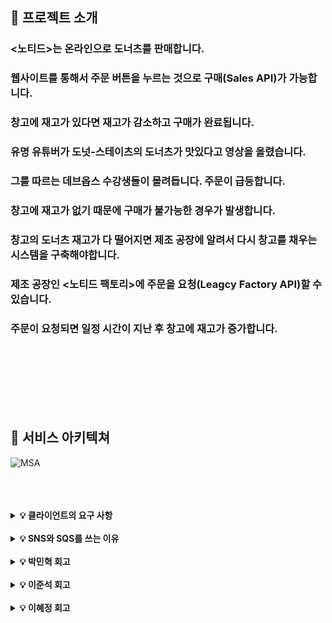 ## 👏 프로젝트 소개

### <노티드>는 온라인으로 도너츠를 판매합니다.
### 웹사이트를 통해서 주문 버튼을 누르는 것으로 구매(Sales API)가 가능합니다.
### 창고에 재고가 있다면 재고가 감소하고 구매가 완료됩니다.
### 유명 유튜버가 도넛-스테이츠의 도너츠가 맛있다고 영상을 올렸습니다.
### 그를 따르는 데브옵스 수강생들이 몰려듭니다. 주문이 급등합니다.
### 창고에 재고가 없기 때문에 구매가 불가능한 경우가 발생합니다.
### 창고의 도너츠 재고가 다 떨어지면 제조 공장에 알려서 다시 창고를 채우는 시스템을 구축해야합니다.
### 제조 공장인 <노티드 팩토리>에 주문을 요청(Leagcy Factory API)할 수 있습니다.
### 주문이 요청되면 일정 시간이 지난 후 창고에 재고가 증가합니다.


<br>
<br>
<br>
<br>



<br>
<br>



## 🙌 서비스 아키텍쳐

![MSA](https://user-images.githubusercontent.com/106081707/222883840-ac237ceb-4224-40c9-96df-e3d10491f2ef.png)

<br>
<br>
<br>


<details>
    <summary><strong>💡 클라이언트의 요구 사항</strong></summary>


    - 요구사항 1 : 재고부족으로 인한 구매실패에 대한 조치
      Sales API 를 통해 요청을 받은 서버가 데이터베이스에서 재고 상황을 확인합니다.
      재고가 있다면 감소시키고 응답으로 판매완료 내용을 전달합니다.
      재고가 없는 경우 공장에 주문을 진행합니다
      재고가 없다는 내용을 담은 메세지 페이로드가 주제별로 생성됩니다.
      메세지가 느슨하게 연결된 시스템을 통해 처리될 수 있도록 따로 보관됩니다.

    - 요구사항 2 : 메세지 누락 상황에 대한 조치
      빈번한 요청으로 메세지 누락이 발생합니다.
      메세지가 처리되지 않은 경우 메세지들을 체계적으로 관리할 다른 처리 공간을 생성해야합니다.
      메시지 처리 보관 리소스와 처리되지 않은 메세지 처리 리소스가 연결되어야합니다.

    - 요구사항 3 : Legacy 시스템(Factory → Warehouse) 성능문제에 대한 조치
      안정적으로 이벤트가 전달 될 수 있는 시스템을 구축해야합니다.
      메세지를 소비하는 리소스를 통해 Factory API가 호출됩니다.
      수신된 메세지에 의해 트리거가 된 컴퓨팅 리소스가 상품 재고를 증가시킵니다.
</details>
<br>

<details>
    <summary><strong>💡 SNS와 SQS를 쓰는 이유</strong></summary>


    Amazon SNS (Simple Notification Service)과 Amazon SQS (Simple Queue Service)는 AWS에서 제공하는 서비스로, 둘 다 분산 시스템에서 메시지를 전송하고 처리하는 데 사용됩니다.

    SNS는 메시지를 발행하고, 구독자에게 해당 메시지를 전송하는 역할을 합니다. 반면에 SQS는 메시지를 수신하고 처리하기 위해 대기열에 저장하는 역할을 합니다. 따라서 SNS는 특정 이벤트가 발생했을 때 다른 시스템에 이를 통지하기 위해 사용되고, SQS는 이러한 이벤트에 대한 메시지를 처리하고 응용 프로그램에서 해당 이벤트에 대한 작업을 수행할 수 있도록 지원합니다.

    SNS와 SQS를 함께 사용하는 이유는 다음과 같습니다.

    - 확장성: SNS 및 SQS는 모두 AWS의 분산 아키텍처를 기반으로 하여 확장성이 뛰어나므로 대규모 메시지 처리를 지원할 수 있습니다.

    - 탄력성: SNS 및 SQS를 함께 사용하면 이벤트 처리 및 메시지 처리의 실패 시스템의 탄력성이 향상됩니다. 예를 들어, SQS 대기열에서 메시지를 처리하는 응용 프로그램이 다운되는 경우 SNS는 다른 처리 응용 프로그램으로 메시지를 라우팅하여 처리를 계속할 수 있습니다.

    - 비동기 처리: SNS와 SQS는 모두 비동기 메시지 처리를 지원합니다. 이는 애플리케이션에서 데이터베이스 또는 외부 서비스와 같은 다른 작업을 처리하는 동안 이벤트 및 메시지를 대기열에 보내고 처리할 수 있다는 것을 의미합니다.

    따라서, SNS와 SQS를 함께 사용하면 이벤트 및 메시지 처리를 더욱 효율적으로 처리할 수 있으며, 탄력성과 확장성이 뛰어난 분산 시스템을 구성할 수 있습니다.
</details>
<br>
<details>
    <summary><strong>💡 박민혁 회고</strong></summary>


![스크린샷 2023-03-05 오후 2 18 25](https://user-images.githubusercontent.com/106081707/222943559-3363be84-f57d-4390-b9ab-ed391525163a.png)

처음에 이부분에서 그림과같은 코드가아닌 JSON.parse(event.Records[0].body.MessageAttributes) 이런식으로 했더니 
![스크린샷 2023-02-22 오전 9 47 12](https://user-images.githubusercontent.com/106081707/220491906-89e276dd-3c52-4135-b51d-c405e4f59c7b.png)

아래와 같은 에러가 발생했었습니다... 생각을 해보니까 이미 body값을 파싱했는데  내부 데이터를 다시 파싱하려니까 생겼던 문제였습니다 그래서 위와 같은 코드로 바꾸니 문제 해결 
다이어그램을 만들어 놓고 제대로 설명하지를 못함..
![project3](https://user-images.githubusercontent.com/106081707/220493687-bb2f5644-8191-49b5-a1f0-4983e63647bd.png)
다이어그램을 확인해보면 sns에서 3개의 sqs 대기열이 존재하는데 운영팀은 sns를 따로 만들어서 sqs대기열을 추가해줘야했었다 운영팀은 전번적인 정보들을 받아야하는데 sales람다에서 이벤트로 넘어가는게 제고가 0일때 넘어가는거여서 아닐 때도 넘어가게 만들었어야했다 그런점을 생각하지 못하고 하나의 sns로 처리할려했다... 이문제에서 느낀점으로는 람다가 의미없이 불리면 안된다는 생각을 갖게되었음... 또한 FIFO로만 구성하려했는데 본질적으로 "왜" 사용해야하는가를 몰랐다 FIFO의 장점은 알고있었다 선입선출이기때문에 순서의 보장이 된다.. 근데 어느상황에 이 방식이 필요한지를 몰랐다.. 그러므로 리소스를 사용할땐 정확한 근거와 스스로 정확하게 이해하고 사용하는게 좋을거같았다

  
</details>
<br>
<details>
    <summary><strong>💡 이준석 회고</strong></summary>
    
프로젝트를 진행하면서 약간의 바보같은 행동들을 하곤 했다.
    
첫 번째, mysql 접속 자체를 못하고 있었다.
>ERROR 1045 (28000): Access denied for user 'project3admin'@'222.119.132.230' (using password: YES)

구글링도 해보고 분명 맞게 한 거 같은데 왜 안 되지? 하고 끙끙대다가 팀원에게 도움을 요청했다.
코드에 -p 부분에 패스워드를 입력하고 있었다 나는,,,
-p라고 돼있으니까 당연히 password인 줄 알았다.
그런데 데이터베이스 이름이란 걸 듣고 바로 접속에 성공했다.
>mysql -h <호스트 네임> -u <유저 네임> -p <데이터베이스>

<br>

---
<br>

두 번째, SNS를 위한 POST 코드를 넣고 나서 로컬에서 curl 요청을 하는데 계속 오류가 발생했다.
>ParameterValueInvalid: The message attribute 'MessageAttributeFactoryId' must contain non-empty message attribute value for message attribute type 'String'.

역시나 구글링으로 이런저런 방법들을 찾아보고 해봤는데 계속 안 됐다.
이 역시나 팀원에게 도움을 요청하니 10초도 안 돼서 해결했다.
>--header 'Content-Type: application/json' --data-raw '{  "MessageAttributeFactoryId": "FF-500293"}'

를 넣어주니 잘 됐다. 'MessageAttributeFactoryId'를 넣으라는 에러 메시지를 읽고,
나 나름대로 넣었을 때는 어떻게 넣어도 잘 안됐었는데 이제 확실히 형식을 알았다.
나 혼자였으면 10시간을 해도 안 됐을거다 분명,,,

<br>

---
<br>

다이어그램을 보고 이 서비스를 왜 썼냐에 대해 생각 할 때, 나는 정말 아무것도 모르는 바보였다.
내가 한 일이라고는 아이콘들이 정리 안 돼있고 흐트러져있는 걸 못 봐서 아이콘들의 정렬에만 집중했을 뿐,,,

분명 머리로는 이해를 하고 이게 이래서 사용하는 거지!라고 정리도 해놓고
막상 말로 하려니 그냥 머리가 백지가 됐다.

- SQS 왜 느슨한 결합이 필요한가?
 : 생산자와 소비자가 직접적으로 이어지면 생산자가 주문을 넣었을 때, 소비자가 처리할 때까지 기다려야 한다. 
그런데 SQS로 중간에 대기열 큐를 넣어주면 생산자는 소비자가 처리하는 것과 상관없이 일단 주문을 넣고 넣었으니 OK하고 다른 일을 할 수 있다는 장점이 있다.
라고 이해를 했다.

- SNS를 왜 썼는가?
 : SNS와 SQS의 아이콘을 보면 알 수 있듯이 SQS는 생산자와 소비자가 1개 밖에 존재하지 않는다.
그러나 SNS는 생산자는 1개여도 소비자는 3개로 갈라지는 것을 알 수 있다.
이처럼 여러 소비자가 존재할 때, SNS를 사용한다.
라고 이해를 했다.

- 람다의 요금 청산?
 : 처음에는 단순히 람다는 사용한 만큼 횟수만큼 요금이 청산 된다고만 알고 있었는데,
코드가 실행을 시작한 시간부터 반환되거나 종료될 때까지 시간으로 계산된다는 것을 알게 되었다.

- 도메인의 분리?
 : 다이어그램에서 도메인 영역을 분리하지 않아서 나는 단순하게 람다가 있는 곳마다 분리해서 판매팀, 재고관리팀, 공장팀, 운영팀, 광고팀으로 구분했다.
그런데 이제 RDS는 어느 영역으로 구분할 것인가라는 생각에 답을 내지 못했다.
판매팀에서도 재고관리팀에서도 다 사용하는데 그럼 두 팀을 합쳐야 하는 것인지에 대해 더 생각해봐야겠다.

이런 전체적인 흐름과 각각의 개념들을 따로 더 공부를 해야겠다고 생각했다.
</details>

<br>

<details>
    <summary><strong>💡 이혜정 회고</strong></summary>

#Trouble Shooting

![trouble1 - cloudformation에 스택이 쌓여서 생긴 오류.png](https://s3-us-west-2.amazonaws.com/secure.notion-static.com/52c09f22-f427-4e53-8b69-070858d6fe57/trouble1_-_cloudformation%E1%84%8B%E1%85%A6_%E1%84%89%E1%85%B3%E1%84%90%E1%85%A2%E1%86%A8%E1%84%8B%E1%85%B5_%E1%84%8A%E1%85%A1%E1%87%82%E1%84%8B%E1%85%A7%E1%84%89%E1%85%A5_%E1%84%89%E1%85%A2%E1%86%BC%E1%84%80%E1%85%B5%E1%86%AB_%E1%84%8B%E1%85%A9%E1%84%85%E1%85%B2.png)

	deploy를 진행하다가 만난 에러이다. 코드에는 문제가 없었고, 다른 분이 deploy를 해보면 제대로 배포가 되었다.
	알고보니 deploy를 진행하다가 중간에 취소한 상황 때문에 cloudeformation에 스택이 쌓여서 생긴 오류였다.


#프로젝트를 진행하면서

	서버리스 서비스를 사용하면서 람다,SQS,SNS와 같은 AWS 서비스들의 동작 원리와 용어들에 대해 더 자세하게 이해할 수 있었다.
	이전에는 이해하지 못했던 개념들도 조금 더 파악할 수 있게 되어서 자신감 있게 이러한 서비스들을 사용할 수 있을 거 같다.

	팀 구성을 상품판매팀, 재고관리팀, 재고생산팀, 운영팀, Ad팀으로 나누었을 때
	데이터베이스 사용 여부를 고려하여 상품판매팀과 재고관리팀을 분리해야 할지, 한 팀으로 묶어도 되는지에 대한 고민이 생겼다.
	내 생각으로는 분리하는 것이 적합하다고 판단했지만, 두 팀 모두 데이터베이스를 사용한다는 점에서 함께 묶어도 괜찮을 것 같다는 생각도 들었다.
	결국 정답은 없고 여러 가지 생각을 고려해가며 팀을 구성하는 것이 중요하다는 것을 느꼈다. 이런 고민을 하면서 학습해나가야겠구나...하고 깨닳을 수 있었다.

	명확하게 역할이 정리되지 않은 팀은 과감하게 제외하는 것이 좋다라는 것을 배웠고, 이는 OPS팀에 적용되었다.
	OPS팀은 역할이 명확히 정해지지 않았기 때문에 설명을 하려고 할 때 아무런 말도 떠오르지 않았다.
	또한 다이어그램을 그릴 때는 뭔가 가득 차 보여야 멋있어 보이는 거 같아서.. OPS팀의 역할 부재를 간과했던거 같다.

	추가적으로 표준방식과 FIFO를 사용해야 하는 상황에 대해서 생각해보았는데, FIFO방식은 일부 상황에서는 비효율적일 수 있다는 것을..
	선입선출! 순서보장! 단순히 장점에만 집중해서 공부했었다.
	FIFO는 처리량이 제한되어있고, 처리량이 많을때는 적절하지 않다..라는 것을 떠올리지 못했다.

	이러한 경험으로 앞으로는 단순히 장점에만 집중하지 않고 폭넓게 바라봐야겠다는 생각이 들었다.


	많은 것을 배웠지만 아직도 서버리스 아키텍처에 대한 더 깊은 이해가 필요하다는 것을 느꼈고,특히 마이크로서비스 아키텍쳐를 구성하고 관리하는 것에 대해 더 많은 학습이 필요다고 생각들었다.

	이번 프로젝트를 통해 쌓은 경혐과 지식은 앞으로 서버리스 아키텍쳐를 구축하고 관리하는 데 큰 도움이 될 것 같다.

